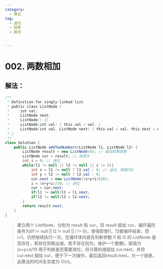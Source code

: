 ```yaml
---
category: 
  - 算法
tag: 
  - 递归
  - 链表
  - 数学

 
---
```

# 002. 两数相加

<Badge text="中等" type="warning" vertical="middle" />


## 解法：

```java
/**
 * Definition for singly-linked list.
 * public class ListNode {
 *     int val;
 *     ListNode next;
 *     ListNode() {}
 *     ListNode(int val) { this.val = val; }
 *     ListNode(int val, ListNode next) { this.val = val; this.next = next; }
 * }
 */
class Solution {
    public ListNode addTwoNumbers(ListNode l1, ListNode l2) {
        ListNode result = new ListNode(0); // 返回结果链表
        ListNode cur = result; // 链表头
        int i = 0; // 进位
        while(l1 != null || l2 != null || i != 0){
            int x = l1 != null ? l1.val : 0; // 溢出，赋值为0
            int y = l2 != null ? l2.val : 0;
            cur.next = new ListNode((x+y+i)%10);
            i = (x+y+i)/10; // 进位
            cur = cur.next;
            if(l1 != null)l1 = l1.next;
            if(l2 != null)l2 = l2.next;
        }
        return result.next;
    }
}
```

> 建立两个 ListNode，分别为 result 和 cur，将 result 赋给 cur，循环遍历条件为(l1 != null || l2 != null || i != 0)，使得即使l1，12都循环结束，而 i=1，仍然继续执行一次。在循环体内首先判断参数 l1 和 l2 的 ListNode 是否存在，若存在则取出值，若不存在则为，维护一个整数i，赋值为 (x+y+i)/10 用于判断是否需要进位，将计算的值赋给 cur.next，并将 cur.next 赋给 cur，便于下一次操作，最后返回result.next，为一个链表，此算法的时间复杂度为 O(n)。